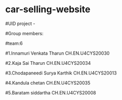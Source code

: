 # car-selling-website


#UID project -


#Group members:

#team:6

#1.Innamuri Venkata Tharun           CH.EN.U4CYS20030 

#2.Kaja Sai Tharun                     CH.EN.U4CYS20034 

#3.Chodapaneedi Surya Karthik        CH.EN.U4CYS20013

#4.Kandula chetan                       CH.EN.U4CYS20035

#5.Baratam siddartha                   CH.EN.U4CYS20008

